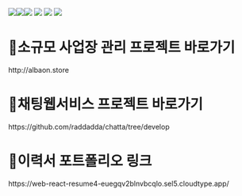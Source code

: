 <img src="https://img.shields.io/badge/javascript-F7DF1E?style=flat&logo=javascript&logoColor=white"/><img src="https://img.shields.io/badge/git-F05032?style=flat&logo=git&logoColor=white"/><img src="https://img.shields.io/badge/spring-6DB33F?style=flat&logo=spring&logoColor=white"/>
<img src="https://img.shields.io/badge/springboot-6DB33F?style=flat&logo=springboot&logoColor=white"/>
<img src="https://img.shields.io/badge/node.js-339933?style=flat&logo=node.js&logoColor=white"/>
<img src="https://img.shields.io/badge/java-007054?style=flat&logo=java&logoColor=white"/>

<h1>🧷소규모 사업장 관리 프로젝트 바로가기</h1>
http://albaon.store

<h1>🧷채팅웹서비스 프로젝트 바로가기</h1>
https://github.com/raddadda/chatta/tree/develop

<h1>📄이력서 포트폴리오 링크</h1>
https://web-react-resume4-euegqv2blnvbcqlo.sel5.cloudtype.app/
